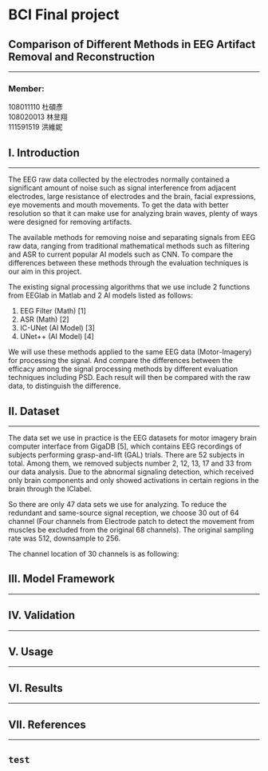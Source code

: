 BCI Final project  
===

Comparison of Different Methods in EEG Artifact Removal and Reconstruction
---
***
### Member:  
108011110 杜碩彥  
108020013 林昱翔  
111591519 洪維妮

I. Introduction
---
***
The EEG raw data collected by the electrodes normally contained a significant amount of noise such as signal interference from adjacent electrodes, large resistance of electrodes and the brain, facial expressions, eye movements and mouth movements. To get the data with better resolution so that it can make use for analyzing brain waves, plenty of ways were designed for removing artifacts. 

The available methods for removing noise and separating signals from EEG raw data, ranging from traditional mathematical methods such as filtering and ASR to current popular AI models such as CNN. To compare the differences between these methods through the evaluation techniques is our aim in this project.

The existing signal processing algorithms that we use include 2 functions from EEGlab in Matlab and 2 Al models listed as follows:  
1. EEG Filter (Math) [1]   
2. ASR (Math) [2]  
3. IC-UNet (AI Model) [3]  
4. UNet++ (AI Model) [4]

We will use these methods applied to the same EEG data (Motor-Imagery) for processing the signal. And compare the differences between the efficacy among the signal processing methods by different evaluation techniques including PSD. Each result will then be compared with the raw data, to distinguish the difference.  

II. Dataset
---
***
The data set we use in practice is the EEG datasets for motor imagery brain computer interface from GigaDB [5], which contains EEG recordings of subjects performing grasp-and-lift (GAL) trials. There are 52 subjects in total. Among them, we removed subjects number 2, 12, 13, 17 and  33 from our data analysis. Due to the abnormal signaling detection, which received only brain components and only showed activations in certain regions in the brain through the IClabel.

So there are only 47 data sets we use for analyzing. To reduce the redundant and same-source signal reception, we choose 30 out of 64 channel (Four channels  from Electrode patch to detect the movement from muscles be excluded from the original 68 channels). The original sampling rate was 512, downsample to 256.

The channel location of 30 channels is as following:


III. Model Framework
---
***
IV. Validation
---
***
V. Usage
---
***
VI. Results
---
***
VII. References
---
***

## 
## 
`
test
`
- 
